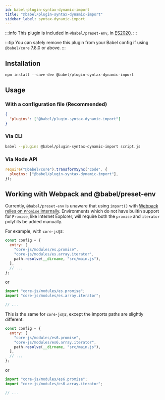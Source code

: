 ```yaml
---
id: babel-plugin-syntax-dynamic-import
title: "@babel/plugin-syntax-dynamic-import"
sidebar_label: syntax-dynamic-import
---
```


:::info
This plugin is included in `@babel/preset-env`, in [ES2020](https://github.com/tc39/proposals/blob/master/finished-proposals.md).
:::

:::tip
You can safely remove this plugin from your Babel config if using `@babel/core` 7.8.0 or above.
:::

## Installation

```shell npm2yarn
npm install --save-dev @babel/plugin-syntax-dynamic-import
```

## Usage

### With a configuration file (Recommended)

```json title="babel.config.json"
{
  "plugins": ["@babel/plugin-syntax-dynamic-import"]
}
```

### Via CLI

```sh title="Shell"
babel --plugins @babel/plugin-syntax-dynamic-import script.js
```

### Via Node API

```js title="JavaScript"
require("@babel/core").transformSync("code", {
  plugins: ["@babel/plugin-syntax-dynamic-import"],
});
```

## Working with Webpack and @babel/preset-env

Currently, `@babel/preset-env` is unaware that using `import()` with [Webpack relies on `Promise` internally](https://webpack.js.org/guides/code-splitting/#dynamic-imports). Environments which do not have builtin support for `Promise`, like Internet Explorer, will require both the `promise` and `iterator` polyfills be added manually.

For example, with `core-js@3`:

```js title="webpack.config.js"
const config = {
  entry: [
    "core-js/modules/es.promise",
    "core-js/modules/es.array.iterator",
    path.resolve(__dirname, "src/main.js"),
  ],
  // ...
};
```

or

```js title="src/main.js"
import "core-js/modules/es.promise";
import "core-js/modules/es.array.iterator";

// ...
```

This is the same for `core-js@2`, except the imports paths are slightly different:

```js title="webpack.config.js"
const config = {
  entry: [
    "core-js/modules/es6.promise",
    "core-js/modules/es6.array.iterator",
    path.resolve(__dirname, "src/main.js"),
  ],
  // ...
};
```

or

```js title="src/main.js"
import "core-js/modules/es6.promise";
import "core-js/modules/es6.array.iterator";

// ...
```
